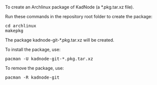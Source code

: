 To create an Archlinux package of KadNode (a *.pkg.tar.xz file).

Run these commands in the repository root folder to create the package:

<pre>
cd archlinux
makepkg
</pre>

The package kadnode-git-*.pkg.tar.xz will be created.

To install the package, use:

<pre>
pacman -U kadnode-git-*.pkg.tar.xz 
</pre>

To remove the package, use:

<pre>
pacman -R kadnode-git
</pre>
